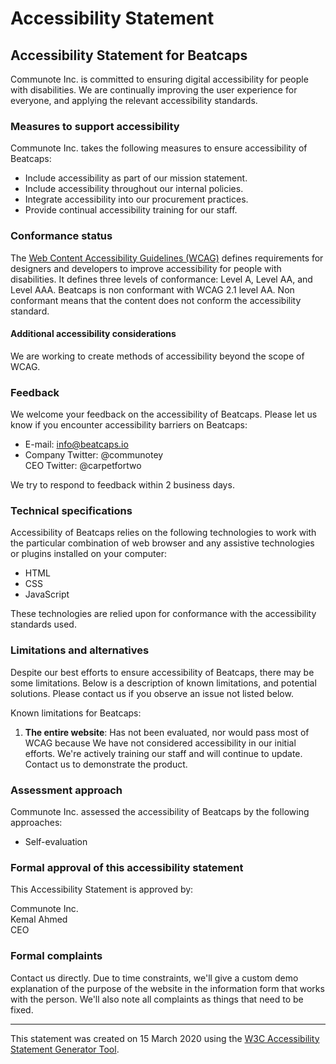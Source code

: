 # Accessibility Statement

## Accessibility Statement for <span class="basic-information website-name">Beatcaps</span>

<span class="basic-information organization-name">Communote Inc.</span> is committed to ensuring digital accessibility for people with disabilities. We are continually improving the user experience for everyone, and applying the relevant accessibility standards.

### Measures to support accessibility

<span class="basic-information organization-name">Communote Inc.</span> takes the following measures to ensure accessibility of <span class="basic-information website-name">Beatcaps</span>:

*   Include accessibility as part of our mission statement.
*   Include accessibility throughout our internal policies.
*   Integrate accessibility into our procurement practices.
*   Provide continual accessibility training for our staff.

### Conformance status

The [Web Content Accessibility Guidelines (WCAG)](https://www.w3.org/WAI/standards-guidelines/wcag/) defines requirements for designers and developers to improve accessibility for people with disabilities. It defines three levels of conformance: Level A, Level AA, and Level AAA. <span class="basic-information website-name">Beatcaps</span> is <span class="basic-information conformance-status" data-printfilter="lowercase">non conformant</span> with <span class="basic-information conformance-standard"><span data-negate="">WCAG 2.1 level AA</span>.</span> <span><span class="basic-information conformance-status">Non conformant</span> means that <span class="basic-information conformance-meaning">the content does not conform the accessibility standard</span>.</span>

#### Additional accessibility considerations

We are working to create methods of accessibility beyond the scope of WCAG.

### Feedback

We welcome your feedback on the accessibility of <span class="basic-information website-name">Beatcaps</span>. Please let us know if you encounter accessibility barriers on <span class="basic-information website-name">Beatcaps</span>:

*   E-mail: [info@beatcaps.io](mailto:info@beatcaps.io)
*   Company Twitter: @communotey  
    CEO Twitter: @carpetfortwo

We try to respond to feedback within <span class="feedback responsetime">2 business days</span>.

### Technical specifications

Accessibility of <span class="basic-information website-name">Beatcaps</span> relies on the following technologies to work with the particular combination of web browser and any assistive technologies or plugins installed on your computer:

*   HTML
*   CSS
*   JavaScript

These technologies are relied upon for conformance with the accessibility standards used.

### Limitations and alternatives

Despite our best efforts to ensure accessibility of <span class="basic-information website-name">Beatcaps</span>, there may be some limitations. Below is a description of known limitations, and potential solutions. Please contact us if you observe an issue not listed below.

Known limitations for <span class="basic-information website-name">Beatcaps</span>:

1.  **The entire website**: Has not been evaluated, nor would pass most of WCAG because We have not considered accessibility in our initial efforts. We're actively training our staff and will continue to update. Contact us to demonstrate the product.

### Assessment approach

<span class="basic-information organization-name">Communote Inc.</span> assessed the accessibility of <span class="basic-information website-name">Beatcaps</span> by the following approaches:

*   Self-evaluation

### Formal approval of this accessibility statement

This Accessibility Statement is approved by:

<span class="basic-information organization-name">Communote Inc.</span>  
<span class="approved-by">Kemal Ahmed</span>  
<span class="approved-by-jobtitle">CEO</span>

### Formal complaints

Contact us directly. Due to time constraints, we'll give a custom demo explanation of the purpose of the website in the information form that works with the person. We'll also note all complaints as things that need to be fixed.

* * *

This statement was created on <span class="basic-information statement-created-date">15 March 2020</span> using the [W3C Accessibility Statement Generator Tool](https://www.w3.org/WAI/planning/statements/).
